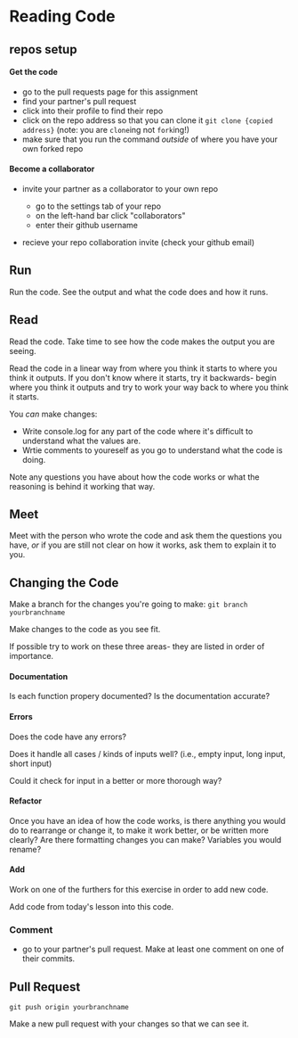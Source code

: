 # Reading Code

## repos setup

#### Get the code

- go to the pull requests page for this assignment
- find your partner's pull request
- click into their profile to find their repo
- click on the repo address so that you can clone it `git clone {copied address}` (note: you are `clone`ing not `fork`ing!)
- make sure that you run the command *outside* of where you have your own forked repo


#### Become a collaborator

- invite your partner as a collaborator to your own repo
    - go to the settings tab of your repo
    - on the left-hand bar click "collaborators"
    - enter their github username

- recieve your repo collaboration invite (check your github email)

## Run

Run the code. See the output and what the code does and how it runs.

## Read

Read the code. Take time to see how the code makes the output you are seeing.

Read the code in a linear way from where you think it starts to where you think it outputs. If you don't know where it starts, try it backwards- begin where you think it outputs and try to work your way back to where you think it starts.

You *can* make changes:

- Write console.log for any part of the code where it's difficult to understand what the values are.
- Wrtie comments to youreself as you go to understand what the code is doing.

Note any questions you have about how the code works or what the reasoning is behind it working that way.

## Meet
Meet with the person who wrote the code and ask them the questions you have, *or* if you are still not clear on how it works, ask them to explain it to you.

## Changing the Code

Make a branch for the changes you're going to make: `git branch yourbranchname`

Make changes to the code as you see fit.

If possible try to work on these three areas- they are listed in order of importance.

#### Documentation

Is each function propery documented? Is the documentation accurate?

#### Errors

Does the code have any errors?

Does it handle all cases / kinds of inputs well? (i.e., empty input, long input, short input)

Could it check for input in a better or more thorough way?

#### Refactor

Once you have an idea of how the code works, is there anything you would do to rearrange or change it, to make it work better, or be written more clearly? Are there formatting changes you can make? Variables you would rename?

#### Add

Work on one of the furthers for this exercise in order to add new code.

Add code from today's lesson into this code.

### Comment
- go to your partner's pull request. Make at least one comment on one of their commits.

## Pull Request

`git push origin yourbranchname`

Make a new pull request with your changes so that we can see it.
